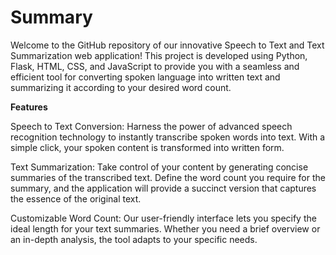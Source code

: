 # Summary
Welcome to the GitHub repository of our innovative Speech to Text and Text Summarization web application! This project is developed using Python, Flask, HTML, CSS, and JavaScript to provide you with a seamless and efficient tool for converting spoken language into written text and summarizing it according to your desired word count.

**Features**

Speech to Text Conversion: Harness the power of advanced speech recognition technology to instantly transcribe spoken words into text. With a simple click, your spoken content is transformed into written form.

Text Summarization: Take control of your content by generating concise summaries of the transcribed text. Define the word count you require for the summary, and the application will provide a succinct version that captures the essence of the original text.

Customizable Word Count: Our user-friendly interface lets you specify the ideal length for your text summaries. Whether you need a brief overview or an in-depth analysis, the tool adapts to your specific needs.
